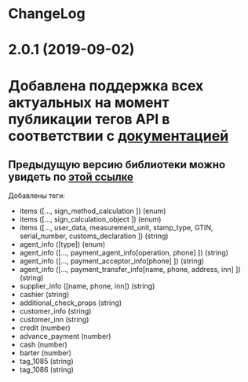 # ChangeLog
# 2.0.1 (2019-09-02)
# Добавлена поддержка всех актуальных на момент публикации тегов API в соответствии с [документацией](href='https://app.swaggerhub.com/apis-docs/rarus-cloud1/RarusOnlineKKTPublic/1.1.3#/)
## Предыдущую версию библиотеки можно увидеть по [этой ссылке](https://github.com/rarus/rarus-kkt-php-sdk/releases/tag/1.0.0) 
 Добавлены теги:
 * items ([..., sign_method_calculation ]) (enum) 
 * items ([..., sign_calculation_object ]) (enum)
 * items ([..., user_data, measurement_unit, stamp_type, GTIN, serial_number, 
 customs_declaration ]) (string)
 * agent_info ([type]) (enum)
 * agent_info ([..., payment_agent_info[operation, phone] ]) (string)
 * agent_info ([..., payment_acceptor_info[phone] ]) (string)  
 * agent_info ([..., payment_transfer_info[name, phone, address, inn] ]) (string)  
 * supplier_info ([name, phone, inn]) (string)
 * cashier (string)
 * additional_check_props (string)
 * customer_info (string)
 * customer_inn (string)
 * credit (number)
 * advance_payment (number)
 * cash (number)
 * barter (number)
 * tag_1085 (string)
 * tag_1086 (string) 